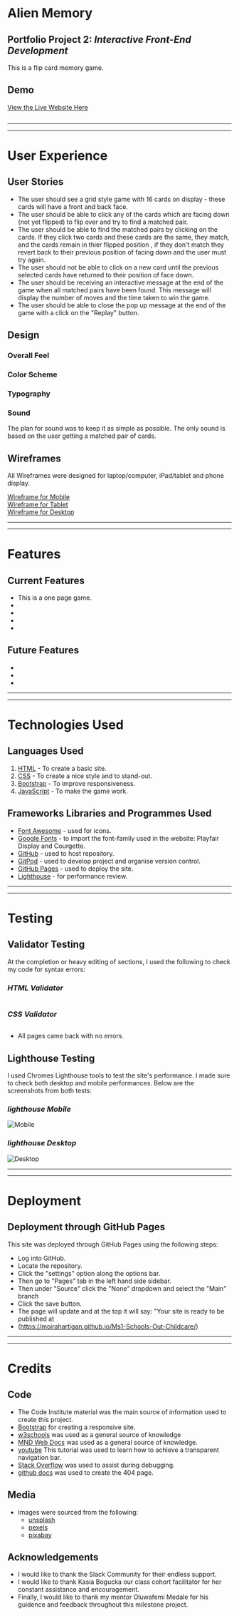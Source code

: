 # Alien Memory
## Portfolio Project 2: _Interactive Front-End Development_
This is a flip card memory game.
## Demo

[View the Live Website Here](https://moirahartigan.github.io//)

<img src="">

***
***
# User Experience

## User Stories
* The user should see a grid style game with 16 cards on display - these cards will have a front and back face.
* The user should be able to click any of the cards which are facing down (not yet flipped) to flip over and try to find a matched pair.
* The user should be able to find the matched pairs by clicking on the cards. If they click two cards and these cards are the same, they match, and the cards remain in thier flipped position , if they don't match they revert back to their previous position of facing down and the user must try again.
* The user should not be able to click on a new card until the previous selected cards have returned to their position of face down.
* The user should be receiving an interactive message at the end of the game when all matched pairs have been found. This message will display the number of moves and the time taken to win the game. 
* The user should be able to close the pop up message at the end of the game with a click on the "Replay" button.

## Design

### Overall Feel 


### Color Scheme

### Typography

### Sound

The plan for sound was to keep it as simple as possible. The only sound is based on the user getting a matched pair of cards.

## Wireframes

All Wireframes were designed for laptop/computer, iPad/tablet and phone display. 

[Wireframe for Mobile](https:)    
[Wireframe for Tablet](https:)  
[Wireframe for Desktop](https://github.com/moirahartigan/)  
***
***
# Features

## Current Features
+ This is a one page game.
+ 
+ 
+ 
+ 

## Future Features
+ 
+ 
+ 

***
***

# Technologies Used

## Languages Used
1. [HTML](https://en.wikipedia.org/wiki/HTML5) - To create a basic site.
2. [CSS](https://en.wikipedia.org/wiki/CSS) - To create a nice style and to stand-out.
3. [Bootstrap](https://getbootstrap.com/docs/4.1/getting-started/introduction/) - To improve responsiveness.
4. [JavaScript](https://en.wikipedia.org/wiki/JavaScript) - To make the game work.

## Frameworks Libraries and Programmes Used
* [Font Awesome](https://fontawesome.com/) - used for icons.
* [Google Fonts](https://fonts.google.com/) - to import the font-family used in the website: Playfair Display and Courgette.
* [GitHub](https://github.com/) - used to host repository.
* [GitPod](https://gitpod.io/workspaces) - used to develop project and organise version control.
* [GitHub Pages](https://github.com/moirahartigan/Ms1-Schools-Out-Childcare/settings/pages) - used to deploy the site.
* [Lighthouse](https://developers.google.com/web/tools/lighthouse) - for performance review.

***
***
# Testing
## Validator Testing
At the completion or heavy editing of sections, I used the following to check my code for syntax errors:


### <em>HTML Validator</em>

  <p align="center">  
 <img src=""> 
 </p>
  
### <em>CSS Validator</em>

  <p align="center">  
  <img src="">
 </p>
    
    
* All pages came back with no errors.
 
## Lighthouse Testing
I used Chromes Lighthouse tools to test the site's performance. I made sure to check both desktop and mobile performances. Below are the screenshots from both tests:
### <em>lighthouse Mobile</em>
![Mobile]()
### <em>lighthouse Desktop</em>
![Desktop]()

***
***
# Deployment
## Deployment through GitHub Pages
This site was deployed through GitHub Pages using the following steps:

* Log into GitHub.
* Locate the repository.
* Click the "settings" option along the options bar.
* Then go to "Pages" tab in the left hand side sidebar.
* Then under "Source" click the "None" dropdown and select the "Main" branch
* Click the save button.
* The page will update and at the top it will say: "Your site is ready to be published at
* (https://moirahartigan.github.io/Ms1-Schools-Out-Childcare/)

***
***
# Credits
## Code
* The Code Institute material was the main source of information used to create this project.
* [Bootstrap](https://getbootstrap.com/) for creating a responsive site.
* [w3schools](https://www.w3schools.com/) was used as a general source of knowledge 
* [MND Web Docs](https://developer.mozilla.org/en-US/docs/Web/CSS/flex-direction) was used as a general source of knowledge.
* [youtube](https://www.youtube.com/watch?v=44axq8Absis) This tutorial was used to learn how to achieve a transparent navigation bar.
* [Stack Overflow](https://stackoverflow.com/) was used to assist during debugging.
* [github docs](https://docs.github.com/en/pages/getting-started-with-github-pages/creating-a-custom-404-page-for-your-github-pages-site) was used to create the 404 page.

## Media
* Images were sourced from the following:
    * [unsplash](https://unsplash.com)
    * [pexels](https://www.pexels.com)
    * [pixabay](https://pixabay.com/)

## Acknowledgements
* I would like to thank the Slack Community for their endless support.
* I would like to thank Kasia Bogucka our class cohort facilitator for her constant assistance and encouragement.
* Finally, I would like to thank my mentor Oluwafemi Medale for his guidence and feedback throughout this milestone project.
 

